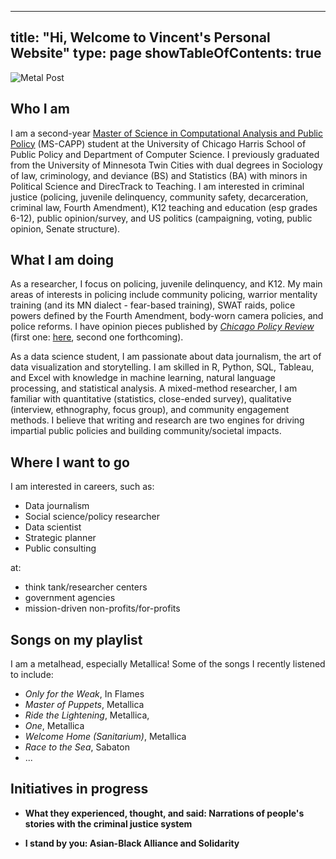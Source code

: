 
---
title: "Hi, Welcome to Vincent's Personal Website"
type: page
showTableOfContents: true
---

![Metal Post](/images/my_metal_gesture.jpg "metal gesture")


## Who I am

I am a second-year [Master of Science in Computational Analysis and Public Policy](https://capp.cs.uchicago.edu/) (MS-CAPP) student at the University of Chicago Harris School of Public Policy and Department of Computer Science. I previously graduated from the University of Minnesota Twin Cities with dual degrees in Sociology of law, criminology, and deviance (BS) and Statistics (BA) with minors in Political Science and DirecTrack to Teaching. I am interested in criminal justice (policing, juvenile delinquency, community safety, decarceration, criminal law, Fourth Amendment), K12 teaching and education (esp grades 6-12), public opinion/survey, and US politics (campaigning, voting, public opinion, Senate structure). 


## What I am doing

As a researcher, I focus on policing, juvenile delinquency, and K12. My main areas of interests in policing include community policing, warrior mentality training (and its MN dialect - fear-based training), SWAT raids, police powers defined by the Fourth Amendment, body-worn camera policies, and police reforms. I have opinion pieces published by [*Chicago Policy Review*](https://chicagopolicyreview.org/) (first one: [here](https://chicagopolicyreview.org/2022/01/19/soldiers-to-guardians-transition-to-a-community-policing-model/), second one forthcoming).  

As a data science student, I am passionate about data journalism, the art of data visualization and storytelling. I am skilled in R, Python, SQL, Tableau, and Excel with knowledge in machine learning, natural language processing, and statistical analysis. A mixed-method researcher, I am familiar with quantitative (statistics, close-ended survey), qualitative (interview, ethnography, focus group), and community engagement methods. I believe that writing and research are two engines for driving impartial public policies and building community/societal impacts.


## Where I want to go

I am interested in careers, such as:

- Data journalism
- Social science/policy researcher
- Data scientist
- Strategic planner
- Public consulting

at: 
- think tank/researcher centers
- government agencies
- mission-driven non-profits/for-profits


## Songs on my playlist

I am a metalhead, especially Metallica! Some of the songs I recently listened to include:

- *Only for the Weak*, In Flames
- *Master of Puppets*, Metallica
- *Ride the Lightening*, Metallica,
- *One*, Metallica
- *Welcome Home (Sanitarium)*, Metallica
- *Race to the Sea*, Sabaton
- ...

## Initiatives in progress

* **What they experienced, thought, and said: Narrations of people's stories with the criminal justice system**

* **I stand by you: Asian-Black Alliance and Solidarity**



